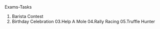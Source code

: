 Exams-Tasks
01. Barista Contest
02. Birthday Celebration
03.Help A Mole
04.Rally Racing 
05.Truffle Hunter